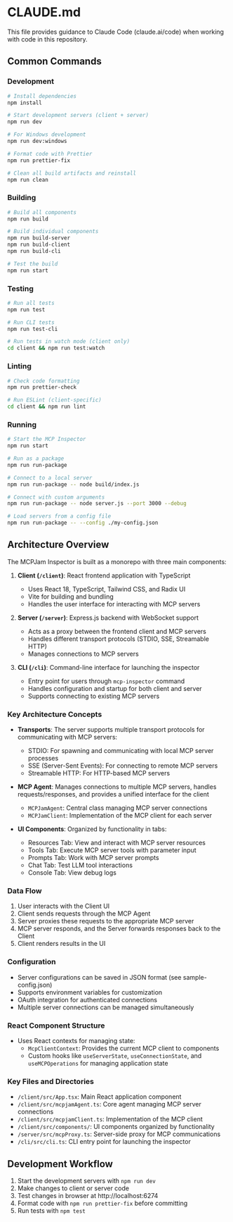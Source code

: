 # CLAUDE.md

This file provides guidance to Claude Code (claude.ai/code) when working with code in this repository.

## Common Commands

### Development
```bash
# Install dependencies
npm install

# Start development servers (client + server)
npm run dev

# For Windows development
npm run dev:windows

# Format code with Prettier
npm run prettier-fix

# Clean all build artifacts and reinstall
npm run clean
```

### Building
```bash
# Build all components
npm run build

# Build individual components
npm run build-server
npm run build-client
npm run build-cli

# Test the build
npm run start
```

### Testing
```bash
# Run all tests
npm run test

# Run CLI tests
npm run test-cli

# Run tests in watch mode (client only)
cd client && npm run test:watch
```

### Linting
```bash
# Check code formatting
npm run prettier-check

# Run ESLint (client-specific)
cd client && npm run lint
```

### Running
```bash
# Start the MCP Inspector
npm run start

# Run as a package
npm run run-package

# Connect to a local server
npm run run-package -- node build/index.js

# Connect with custom arguments
npm run run-package -- node server.js --port 3000 --debug

# Load servers from a config file
npm run run-package -- --config ./my-config.json
```

## Architecture Overview

The MCPJam Inspector is built as a monorepo with three main components:

1. **Client (`/client`)**: React frontend application with TypeScript
   - Uses React 18, TypeScript, Tailwind CSS, and Radix UI
   - Vite for building and bundling
   - Handles the user interface for interacting with MCP servers

2. **Server (`/server`)**: Express.js backend with WebSocket support
   - Acts as a proxy between the frontend client and MCP servers
   - Handles different transport protocols (STDIO, SSE, Streamable HTTP)
   - Manages connections to MCP servers

3. **CLI (`/cli`)**: Command-line interface for launching the inspector
   - Entry point for users through `mcp-inspector` command
   - Handles configuration and startup for both client and server
   - Supports connecting to existing MCP servers

### Key Architecture Concepts

- **Transports**: The server supports multiple transport protocols for communicating with MCP servers:
  - STDIO: For spawning and communicating with local MCP server processes
  - SSE (Server-Sent Events): For connecting to remote MCP servers
  - Streamable HTTP: For HTTP-based MCP servers

- **MCP Agent**: Manages connections to multiple MCP servers, handles requests/responses, and provides a unified interface for the client
  - `MCPJamAgent`: Central class managing MCP server connections
  - `MCPJamClient`: Implementation of the MCP client for each server

- **UI Components**: Organized by functionality in tabs:
  - Resources Tab: View and interact with MCP server resources
  - Tools Tab: Execute MCP server tools with parameter input
  - Prompts Tab: Work with MCP server prompts
  - Chat Tab: Test LLM tool interactions
  - Console Tab: View debug logs

### Data Flow

1. User interacts with the Client UI
2. Client sends requests through the MCP Agent
3. Server proxies these requests to the appropriate MCP server
4. MCP server responds, and the Server forwards responses back to the Client
5. Client renders results in the UI

### Configuration

- Server configurations can be saved in JSON format (see sample-config.json)
- Supports environment variables for customization
- OAuth integration for authenticated connections
- Multiple server connections can be managed simultaneously

### React Component Structure

- Uses React contexts for managing state:
  - `McpClientContext`: Provides the current MCP client to components
  - Custom hooks like `useServerState`, `useConnectionState`, and `useMCPOperations` for managing application state

### Key Files and Directories

- `/client/src/App.tsx`: Main React application component
- `/client/src/mcpjamAgent.ts`: Core agent managing MCP server connections
- `/client/src/mcpjamClient.ts`: Implementation of the MCP client
- `/client/src/components/`: UI components organized by functionality
- `/server/src/mcpProxy.ts`: Server-side proxy for MCP communications
- `/cli/src/cli.ts`: CLI entry point for launching the inspector

## Development Workflow

1. Start the development servers with `npm run dev`
2. Make changes to client or server code
3. Test changes in browser at http://localhost:6274
4. Format code with `npm run prettier-fix` before committing
5. Run tests with `npm test`